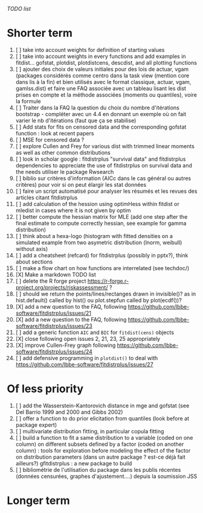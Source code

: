 *TODO list*

# Shorter term 


1. [ ] take into account weights for definition of starting values
1. [ ] take into account weights in every functions and add examples in fitdist… gofstat, plotdist, plotdistcens, descdist, and all plotting functions
1. [ ] ajouter des choix de valeurs initiales pour des lois de actuar, vgam (packages considérés comme centro dans la task view (mention core dans lis à la fin) et bien utilisés avec le format classique, actuar, vgam, gamlss.dist) et faire une FAQ associée avec un tableau lisant les dist prises en compte et la méthode associées (moments ou quantiles), voire la formule
1. [ ] Traiter dans la FAQ la question du choix du nombre d'itérations bootstrap - compléter avec un 4.4 en donnant un exemple où on fait varier le nb d'itérations (faut que ça se stabilise)
1. [ ] Add stats for fits on censored data and the corresponding  gofstat function : look at recent papers
1. [ ] MSE for censored data ?
1. [ ] explore Cullen and Frey for various dist with trimmed linear moments as well as other common distributions
1. [ ] look in scholar google : fitdistrplus "survival data" and fitdistrplus dependencies to appreciate the use of fitdistrplus on survival data and the needs utiliser le package Rwsearch
1. [ ] biblio sur critères d'information (AICc dans le cas général ou autres critères) pour voir si on peut élargir les stat données
1. [ ] faire un script automatisé pour analyser les résumés et les revues des articles citant fitdistrplus
1. [ ] add calculation of the hession using optimHess within fitdist or mledist in cases where it is not given by optim
1. [ ] better compute the hessian matrix for MLE (add one step after the final estimate to compute correctly hessian, see example for gamma distribution)
1. [ ] think about a hexa-logo (histogram with fitted densities on a simulated example from two asymetric  distribution (lnorm, weibull) without axis)
1. [ ] add a cheatsheet (refcard) for fitdistrplus (possibly in pptx?), think about sections
1. [ ] make a flow chart on how functions are interrelated (see techdoc/)
1. [X] Make a markdown TODO list
1. [ ] delete the R forge project https://r-forge.r-project.org/projects/riskassessment/ ?
1. [ ] should we return the points/lines/rectanges drawn in invisible()? as in hist.default() called by hist() ou plot.stepfun called by plot(ecdf())? 
1. [X] add a new question to the FAQ, following https://github.com/lbbe-software/fitdistrplus/issues/21 
1. [X] add a new question to the FAQ, following https://github.com/lbbe-software/fitdistrplus/issues/23
1. [ ] add a generic function `AIC` and `BIC` for `fitdist(cens)` objects
1. [X] close following open issues 2, 21, 23, 25 appropriately
1. [X] improve Cullen-Frey graph following https://github.com/lbbe-software/fitdistrplus/issues/24
1. [ ] add defensive programming in `plotdist()` to deal with https://github.com/lbbe-software/fitdistrplus/issues/27

# Of less priority

1. [ ] add the Wasserstein-Kantorovich distance in mge and gofstat (see Del Barrio 1999 and 2000 and Gibbs 2002)
1. [ ] offer a function to do prior elicitation from quantiles (look before at package expert)
1. [ ] multivariate distribution fitting, in particular copula fitting
1. [ ] build a function to fit a same distribution to a variable (coded on one column) on different subsets defined by a factor (coded on another column) : tools for exploration before modeling the effect of the factor on distribution parameters (dans un autre package ? est-ce déjà fait ailleurs?) gfitdistrplus : a new package to build
1. [ ] bibliométrie de l'utilisation du package dans les publis récentes (données censurées, graphes d'ajustement….) depuis la soumission JSS


# Longer term 
